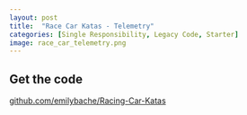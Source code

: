 ```yaml
---
layout: post
title:  "Race Car Katas - Telemetry"
categories: [Single Responsibility, Legacy Code, Starter]
image: race_car_telemetry.png
---
```


## Get the code

[github.com/emilybache/Racing-Car-Katas](https://github.com/emilybache/Racing-Car-Katas)
